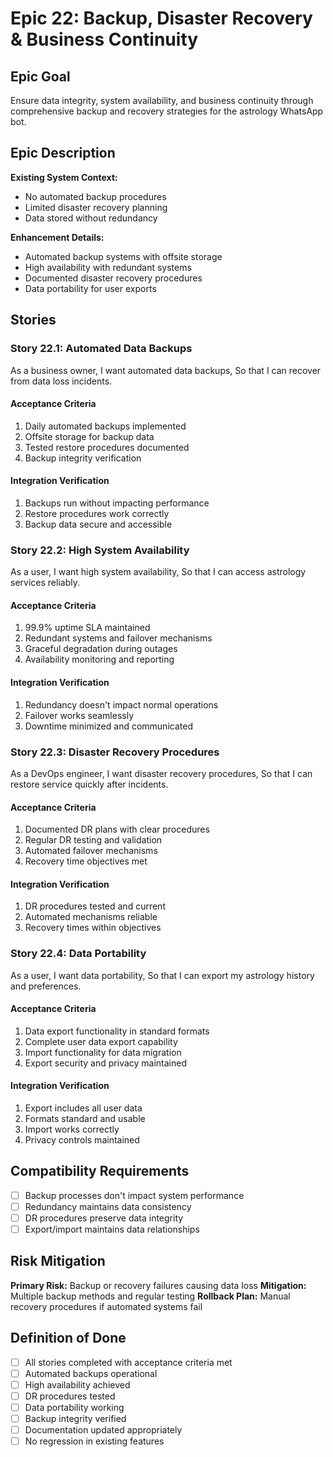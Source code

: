 # Epic 22: Backup, Disaster Recovery & Business Continuity

## Epic Goal
Ensure data integrity, system availability, and business continuity through comprehensive backup and recovery strategies for the astrology WhatsApp bot.

## Epic Description

**Existing System Context:**
- No automated backup procedures
- Limited disaster recovery planning
- Data stored without redundancy

**Enhancement Details:**
- Automated backup systems with offsite storage
- High availability with redundant systems
- Documented disaster recovery procedures
- Data portability for user exports

## Stories

### Story 22.1: Automated Data Backups
As a business owner,
I want automated data backups,
So that I can recover from data loss incidents.

#### Acceptance Criteria
1. Daily automated backups implemented
2. Offsite storage for backup data
3. Tested restore procedures documented
4. Backup integrity verification

#### Integration Verification
1. Backups run without impacting performance
2. Restore procedures work correctly
3. Backup data secure and accessible

### Story 22.2: High System Availability
As a user,
I want high system availability,
So that I can access astrology services reliably.

#### Acceptance Criteria
1. 99.9% uptime SLA maintained
2. Redundant systems and failover mechanisms
3. Graceful degradation during outages
4. Availability monitoring and reporting

#### Integration Verification
1. Redundancy doesn't impact normal operations
2. Failover works seamlessly
3. Downtime minimized and communicated

### Story 22.3: Disaster Recovery Procedures
As a DevOps engineer,
I want disaster recovery procedures,
So that I can restore service quickly after incidents.

#### Acceptance Criteria
1. Documented DR plans with clear procedures
2. Regular DR testing and validation
3. Automated failover mechanisms
4. Recovery time objectives met

#### Integration Verification
1. DR procedures tested and current
2. Automated mechanisms reliable
3. Recovery times within objectives

### Story 22.4: Data Portability
As a user,
I want data portability,
So that I can export my astrology history and preferences.

#### Acceptance Criteria
1. Data export functionality in standard formats
2. Complete user data export capability
3. Import functionality for data migration
4. Export security and privacy maintained

#### Integration Verification
1. Export includes all user data
2. Formats standard and usable
3. Import works correctly
4. Privacy controls maintained

## Compatibility Requirements
- [ ] Backup processes don't impact system performance
- [ ] Redundancy maintains data consistency
- [ ] DR procedures preserve data integrity
- [ ] Export/import maintains data relationships

## Risk Mitigation
**Primary Risk:** Backup or recovery failures causing data loss
**Mitigation:** Multiple backup methods and regular testing
**Rollback Plan:** Manual recovery procedures if automated systems fail

## Definition of Done
- [ ] All stories completed with acceptance criteria met
- [ ] Automated backups operational
- [ ] High availability achieved
- [ ] DR procedures tested
- [ ] Data portability working
- [ ] Backup integrity verified
- [ ] Documentation updated appropriately
- [ ] No regression in existing features